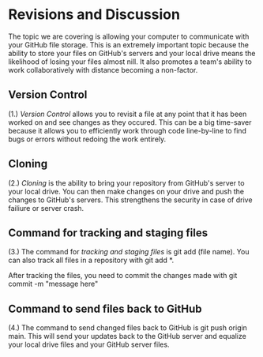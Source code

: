 # Revisions and Discussion
The topic we are covering is allowing your computer to communicate with your GitHub file storage. This is an extremely important topic because the ability to store your files on GitHub's servers and your local drive means the likelihood of losing your files almost nill. It also promotes a team's ability to work collaboratively with distance becoming a non-factor.

## Version Control

(1.) *Version Control* allows you to revisit a file at any point that it has been worked on and see changes as they occured. This can be a big time-saver because it allows you to efficiently work through code line-by-line to find bugs or errors without redoing the work entirely.

## Cloning

(2.) *Cloning* is the ability to bring your repository from GitHub's server to your local drive. You can then make changes on your drive and push the changes to GitHub's servers. This strengthens the security in case of drive failiure or server crash.

## Command for tracking and staging files

(3.) The command for *tracking and staging files* is git add (file name). You can also track all files in a repository with git add *. 

After tracking the files, you need to commit the changes made with git commit -m "message here"

## Command to send files back to GitHub

(4.) The command to send changed files back to GitHub is git push origin main. This will send your updates back to the GitHub server and equalize your local drive files and your GitHub server files.